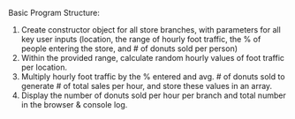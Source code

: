 Basic Program Structure:
1. Create constructor object for all store branches, with parameters for all key user inputs (location, the range of hourly foot traffic, the % of people entering the store, and # of donuts sold per person)
2. Within the provided range, calculate random hourly values of foot traffic per location.
3. Multiply hourly foot traffic by the % entered and avg. # of donuts sold to generate # of total sales per hour, and store these values in an array.
4. Display the number of donuts sold per hour per branch and total number in the browser & console log.